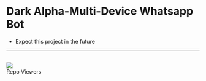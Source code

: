 # Dark Alpha-Multi-Device Whatsapp Bot
- Expect this project in the future

***

<div align="left"><br> <img src="https://profile-counter.glitch.me/Bad1Boy-Dark--Alpha/count.svg" /><br>Repo Viewers</div>
